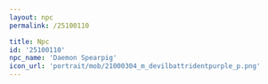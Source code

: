 ```yaml
---
layout: npc
permalink: /25100110

title: Npc
id: '25100110'
npc_name: 'Daemon Spearpig'
icon_url: 'portrait/mob/21000304_m_devilbattridentpurple_p.png'
---
```


